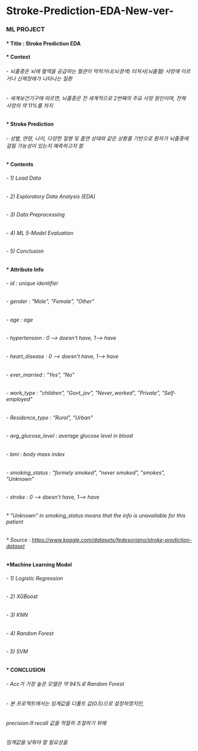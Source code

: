 # Stroke-Prediction-EDA-New-ver-

### ML PROJECT

#### * Title : Stroke Prediction EDA

#### * Context
###### - 뇌졸중은 뇌에 혈액을 공급하는 혈관이 막히거나(뇌경색) 터져서(뇌출혈) 사망에 이르거나 신체장애가 나타나는 질환
###### - 세계보건기구에 따르면, 뇌졸중은 전 세계적으로 2번째의 주요 사망 원인이며, 전체 사망의 약 11%를 차지

#### * Stroke Prediction
###### - 성별, 연령, 나이, 다양한 질병 및 흡연 상태와 같은 상황를 기반으로 환자가 뇌졸중에 걸릴 가능성이 있는지 예측하고자 함

#### * Contents
###### - 1) Load Data
###### - 2) Exploratory Data Analysis (EDA)
###### - 3) Data Preprocessing
###### - 4) ML 5-Model Evaluation
###### - 5) Conclusion

#### * Attribute Info
###### - id : unique identifier
###### - gender : "Male", "Female", "Other"
###### - age : age
###### - hypertension : 0 --> doesn't have, 1--> have
###### - heart_disease : 0 --> doesn't have, 1--> have
###### - ever_married : "Yes", "No"
###### - work_type : "children", "Govt_jov", "Never_worked", "Private", "Self-employed"
###### - Residence_type : "Rural", "Urban"
###### - avg_glucose_level : average glucose level in blood
###### - bmi : body mass index
###### - smoking_status : "formely smoked", "never smoked", "smokes", "Unknown"
###### - stroke : 0 --> doesn't have, 1--> have
###### * "Unknown" in smoking_status means that the info is unavailable for this patient
###### * Source : https://www.kaggle.com/datasets/fedesoriano/stroke-prediction-dataset

#### *Machine Learning Model
###### - 1) Logistic Regression
###### - 2) XGBoost
###### - 3) KNN
###### - 4) Random Forest
###### - 5) SVM

#### * CONCLUSION
###### - Acc가 가장 높은 모델은 약 94%로 Random Forest
###### - 본 프로젝트에서는 임계값을 디폴트 값(0.5)으로 설정하였지만,
###### precision과 recall 값을 적절히 조절하기 위해 
###### 임계값을 낮춰야 할 필요성을 



